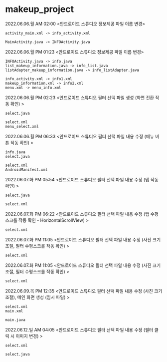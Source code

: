 # makeup_project

2022.06.06.월 AM 02:00
<안드로이드 스튜디오 정보제공 파일 이름 변경>
```
activity_main.xml -> info_activity.xml

MainActivity.java -> INFOActivity.java
```

2022.06.06.월 PM 01:23
<안드로이드 스튜디오 정보제공 파일 이름 변경>
```
INFOActivity.java -> info.java
list_makeup_information.java -> info_list.java
listAdapter_makeup_information.java -> info_listAdapter.java

info_activity.xml -> info1.xml
makeup_information.xml -> info2.xml
menu.xml -> menu_info.xml
```

2022.06.06.월 PM 02:23
<안드로이드 스튜디오 필터 선택 파일 생성 (화면 전환 작동 확인) >
```
select.java

select.xml
menu_select.xml
```

2022.06.06.월 PM 06:33
<안드로이드 스튜디오 필터 선택 파일 내용 수정 (메뉴 버튼 작동 확인) >
```
info.java
select.java

select.xml
AndroidManifest.xml
```

2022.06.07.화 PM 05:54
<안드로이드 스튜디오 필터 선택 파일 내용 수정 (탭 작동 확인) >
```
select.java

select.xml
```

2022.06.07.화 PM 06:22
<안드로이드 스튜디오 필터 선택 파일 내용 수정 (탭 수평스크롤 작동 확인 - HorizontalScrollView) >
```
select.xml
```

2022.06.07.화 PM 11:05
<안드로이드 스튜디오 필터 선택 파일 내용 수정 (사진 크기 조절, 필터 수평스크롤 작동 확인) >
```
select.xml
```

2022.06.07.화 PM 11:05
<안드로이드 스튜디오 필터 선택 파일 내용 수정 (사진 크기 조절, 필터 수평스크롤 작동 확인) >
```
select.xml
```

2022.06.09.목 PM 12:35
<안드로이드 스튜디오 필터 선택 파일 내용 수정 (사진 크기 조절), 메인 화면 생성 (임시 파일) >
```
select.xml
main.xml

main.java
```

2022.06.12.일 AM 04:05
<안드로이드 스튜디오 필터 선택 파일 내용 수정 (필터 클릭 시 이미지 변경) >
```
select.xml

select.java
```
